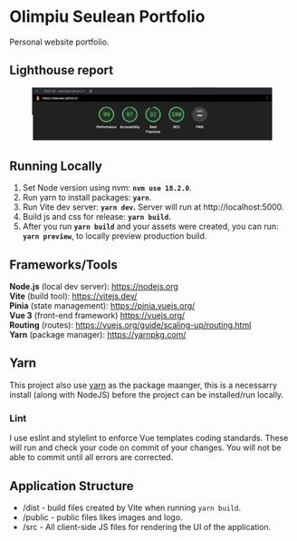 # Olimpiu Seulean Portfolio

Personal website portfolio.

## Lighthouse report

 <figure>
 <img src="lighthouse.png" width="1996" heigth="442" alt="Lighthouse Report"/>
 <figcaption>
 <p></p> 
 </figcaption>
</figure>

## Running Locally

1. Set Node version using nvm: <strong>`nvm use 18.2.0`</strong>.
2. Run yarn to install packages: <strong>`yarn`</strong>.
3. Run Vite dev server: <strong>`yarn dev`.</strong> Server will run at http://localhost:5000.
4. Build js and css for release: <strong>`yarn build`.</strong>
5. After you run <strong>`yarn build`</strong> and your assets were created, you can run: <strong>`yarn preview`</strong>, to locally preview production build.

## Frameworks/Tools

<strong>Node.js</strong> (local dev server): https://nodejs.org <br />
<strong>Vite</strong> (build tool): https://vitejs.dev/ <br />
<strong>Pinia</strong> (state management): https://pinia.vuejs.org/ <br />
<strong>Vue 3</strong> (front-end framework) https://vuejs.org/ <br />
<strong>Routing</strong> (routes): https://vuejs.org/guide/scaling-up/routing.html <br />
<strong>Yarn</strong> (package manager): https://yarnpkg.com/ <br />

## Yarn

This project also use [yarn](https://yarnpkg.com/en) as the package maanger, this is a necessarry install (along with NodeJS) before the project can be installed/run locally.

### Lint

I use eslint and stylelint to enforce Vue templates coding standards. These will run and check your code on commit of your changes. You will not be able to commit until all errors are corrected.

## Application Structure

- /dist - build files created by Vite when running `yarn build`.
- /public - public files likes images and logo.
- /src - All client-side JS files for rendering the UI of the application.
